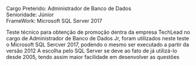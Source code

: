 Cargo Preterido: Administrador de Banco de Dados <br>
Senioridade: Júnior<br>
FrameWork: Microsoft SQL Server 2017<br>

Teste técnico para obtenção de promoção dentra da empresa TechLead no cargo de Administrador de Banco de Dados Jr, foram utilizados neste teste o Microsoft SQL Sercver 2017, podendo o mesmo ser executado a partir da versão 2012
A escolha pelo SQL Server se deve ao fato de já utilizá-lo desde 2005, tendo assim maior facilidade em desenvolver as questões

